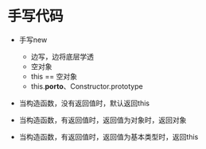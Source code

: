 # 手写代码

- 手写new
  - 边写，边将底层学透
  - 空对象
  - this == 空对象
  - this.__porto__、Constructor.prototype

- 当构造函数，没有返回值时，默认返回this
- 当构造函数，有返回值时，返回值为对象时，返回对象
- 当构造函数，有返回值时，返回值为基本类型时，返回this